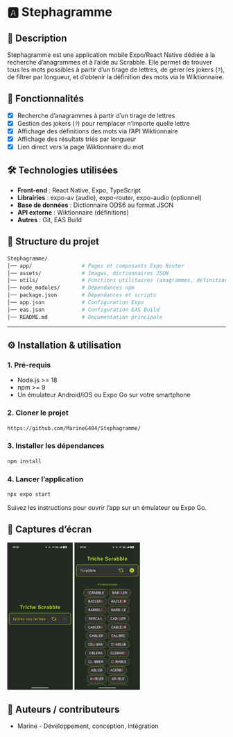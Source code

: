 # 🅰️ Stephagramme

## 📖 Description

Stephagramme est une application mobile Expo/React Native dédiée à la recherche d’anagrammes et à l’aide au Scrabble. Elle permet de trouver tous les mots possibles à partir d’un tirage de lettres, de gérer les jokers (`?`), de filtrer par longueur, et d’obtenir la définition des mots via le Wiktionnaire.

## 🚀 Fonctionnalités

- [x] Recherche d’anagrammes à partir d’un tirage de lettres
- [x] Gestion des jokers (`?`) pour remplacer n’importe quelle lettre
- [x] Affichage des définitions des mots via l’API Wiktionnaire
- [x] Affichage des résultats triés par longueur
- [x] Lien direct vers la page Wiktionnaire du mot

## 🛠️ Technologies utilisées

- **Front-end** : React Native, Expo, TypeScript
- **Librairies** : expo-av (audio), expo-router, expo-audio (optionnel)
- **Base de données** : Dictionnaire ODS6 au format JSON
- **API externe** : Wiktionnaire (définitions)
- **Autres** : Git, EAS Build

## 📂 Structure du projet

```bash
Stephagramme/
│── app/                # Pages et composants Expo Router
│── assets/             # Images, dictionnaires JSON
│── utils/              # Fonctions utilitaires (anagrammes, définitions, etc.)
│── node_modules/       # Dépendances npm
│── package.json        # Dépendances et scripts
│── app.json            # Configuration Expo
│── eas.json            # Configuration EAS Build
│── README.md           # Documentation principale
```

---

## ⚙️ Installation & utilisation

### 1. Pré-requis

- Node.js >= 18
- npm >= 9
- Un émulateur Android/iOS ou Expo Go sur votre smartphone

### 2. Cloner le projet

```bash
https://github.com/MarineG404/Stephagramme/
```

### 3. Installer les dépendances

```bash
npm install
```

### 4. Lancer l’application

```bash
npx expo start
```

Suivez les instructions pour ouvrir l’app sur un émulateur ou Expo Go.

## 📸 Captures d’écran

<img src="./assets/images/pres1.jpeg" alt="Texte alternatif" width="30%">
<img src="./assets/images/pres2.jpeg" alt="Texte alternatif" width="30%">

## 👥 Auteurs / contributeurs

- Marine - Développement, conception, intégration

